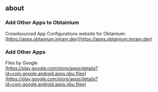 ## about

### Add Other Apps to Obtainium

Crowdsourced App Configurations website for Obtainium:<br>
[https://apps.obtainium.imranr.dev](https://apps.obtainium.imranr.dev)  

### Add Other Apps

Files by Google<br>
[https://play.google.com/store/apps/details?id=com.google.android.apps.nbu.files](https://play.google.com/store/apps/details?id=com.google.android.apps.nbu.files)
